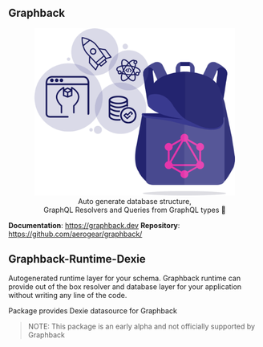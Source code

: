 ## Graphback

<p align="center">
  <img width="400" src="https://raw.githubusercontent.com/aerogear/graphback/master/website/static/img/logo.png"/>
  <br/>
  Auto generate database structure, <br/>
  GraphQL Resolvers and Queries from GraphQL types 🚀
</p>

**Documentation**: https://graphback.dev
**Repository**: https://github.com/aerogear/graphback/

## Graphback-Runtime-Dexie

Autogenerated runtime layer for your schema.
Graphback runtime can provide out of the box resolver and database layer for your application
without writing any line of the code.

Package provides Dexie datasource for Graphback

> NOTE: This package is an early alpha and not officially supported by Graphback
